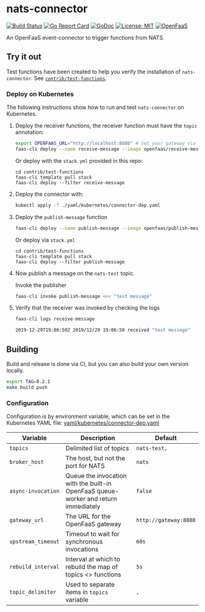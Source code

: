 # nats-connector

[![Build Status](https://travis-ci.com/openfaas-incubator/nats-connector.svg?branch=master)](https://travis-ci.com/openfaas-incubator/nats-connector)
[![Go Report Card](https://goreportcard.com/badge/github.com/openfaas-incubator/nats-connector)](https://goreportcard.com/report/github.com/openfaas-incubator/nats-connector)
[![GoDoc](https://godoc.org/github.com/openfaas-incubator/nats-connector?status.svg)](https://godoc.org/github.com/openfaas-incubator/nats-connector)
[![License: MIT](https://img.shields.io/badge/License-MIT-yellow.svg)](https://opensource.org/licenses/MIT)
[![OpenFaaS](https://img.shields.io/badge/openfaas-serverless-blue.svg)](https://www.openfaas.com)

An OpenFaaS event-connector to trigger functions from NATS.

## Try it out

Test functions have been created to help you verify the installation of `nats-connector`.  See [`contrib/test-functions`](./contrib/test-functions).

### Deploy on Kubernetes

The following instructions show how to run and test `nats-connector` on Kubernetes.

1. Deploy the receiver functions, the receiver function must have the `topic` annotation:

   ```bash
   export OPENFAAS_URL="http://localhost:8080" # Set your gateway via env variable or the -g flag
   faas-cli deploy --name receive-message --image openfaas/receive-message:latest --fprocess='./handler' --annotation topic="nats-test"
   ```

   Or deploy with the `stack.yml` provided in this repo:
   ```
   cd contrib/test-functions
   faas-cli template pull stack
   faas-cli deploy --filter receive-message
   ```

2. Deploy the connector with:

   ```bash
   kubectl apply -f ./yaml/kubernetes/connector-dep.yaml
   ```

3. Deploy the `publish-message` function

   ```bash
   faas-cli deploy --name publish-message --image openfaas/publish-message:latest --fprocess='./handler' --env nats_url=nats://nats.openfaas:4222
   ```

   Or deploy via `stack.yml`

      ```
   cd contrib/test-functions
   faas-cli template pull stack
   faas-cli deploy --filter publish-message
   ```

4. Now publish a message on the `nats-test` topic. 

   Invoke the publisher
   ```bash
   faas-cli invoke publish-message <<< "test message"
   ```

4. Verify that the receiver was invoked by checking the logs

   ```bash
   faas-cli logs receive-message

   2019-12-29T19:06:50Z 2019/12/29 19:06:50 received "test message"
   ```

## Building

Build and release is done via CI, but you can also build your own version locally.

```bash
export TAG=0.2.1
make build push
```

### Configuration

Configuration is by environment variable, which can be set in the Kubernetes YAML file: [yaml/kubernetes/connector-dep.yaml](./yaml/kubernetes/connector-dep.yaml)

| Variable             | Description                   |  Default                                        |
| -------------------- | ------------------------------|--------------------------------------------------|
| `topics`             | Delimited list of topics    |  `nats-test,`                                   |
| `broker_host`        | The host, but not the port for NATS | `nats` |
| `async-invocation`   | Queue the invocation with the built-in OpenFaaS queue-worker and return immediately    |  `false` |
| `gateway_url`        | The URL for the OpenFaaS gateway | `http://gateway:8080` |
| `upstream_timeout`   | Timeout to wait for synchronous invocations | `60s` |
| `rebuild_interval`   | Interval at which to rebuild the map of topics <> functions | `5s`  |
| `topic_delimiter`    | Used to separate items in `topics` variable | `,` |

